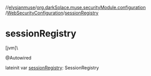 //[elysianmuse](../../../index.md)/[org.darkSolace.muse.securityModule.configuration](../index.md)
/[WebSecurityConfiguration](index.md)/[sessionRegistry](session-registry.md)

# sessionRegistry

[jvm]\

@Autowired

lateinit var [sessionRegistry](session-registry.md): SessionRegistry
